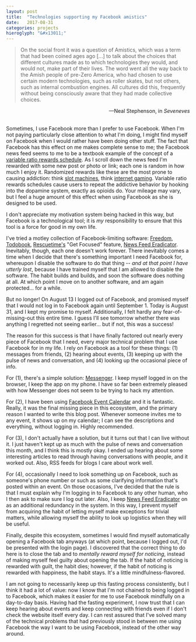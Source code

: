 ```yaml
---
layout: post
title:  "Technologies supporting my Facebook amistics"
date:   2017-08-31
categories: projects
hieroglyph: "&#x13011;"
---
```

> On the social front it was a question of Amistics, which was a term that had been coined ages ago [...] to talk about the choices that different cultures made as to which technologies they would, and would not, make part of their lives. The word went all the way back to the Amish people of pre-Zero America, who had chosen to use certain modern technologies, such as roller skates, but not others, such as internal combustion engines. All cultures did this, frequently without being consciously aware that they had made collective choices.

<div style="text-align: right">&mdash;Neal Stephenson, in <i>Seveneves</i></div><br/>


Sometimes, I use Facebook more than I prefer to use Facebook. When I'm not paying particularly close attention to what I'm doing, I might find myself on Facebook when I would rather have been doing other stuff. The fact that Facebook has this effect on me makes complete sense to me; the Facebook news feed seems to me to be a textbook example of the concept of a [variable ratio rewards schedule](https://en.wikipedia.org/wiki/Reinforcement#Intermittent_reinforcement.3B_schedules). As I scroll down the news feed I'm rewarded with some new post or photo or link; each one is random in how much I enjoy it. Randomized rewards like these are the most prone to causing addiction: think [slot machines](https://www.bloomberg.com/news/articles/2016-09-27/hooked-aussies-play-a-losing-game-as-slot-machines-get-smarter), think [internet gaming](https://www.ncbi.nlm.nih.gov/pmc/articles/PMC3832462/). Variable ratio rewards schedules cause users to repeat the addictive behavior by hooking into the dopamine system, exactly as opioids do. Your mileage may vary, but I feel a huge amount of this effect when using Facebook as she is designed to be used.

I don't appreciate my motivation system being hacked in this way, but Facebook is a technological tool; it is *my* responsibility to ensure that this tool is a force for good in my own life.

I've tried a motley collection of Facebook-limiting software: [Freedom](https://freedom.to/), [Todobook](https://chrome.google.com/webstore/detail/todobook/ihbejplhkeifejcpijadinaicidddbde?hl=en), [Rescuetime's](https://www.rescuetime.com/dashboard) "Get Focused" feature, [News Feed Eradicator](https://chrome.google.com/webstore/detail/news-feed-eradicator-for/fjcldmjmjhkklehbacihaiopjklihlgg?hl=en). Inevitably, though, each one doesn't work forever. There inevitably comes a time when I decide that there's something important I need Facebook for, whereupon I disable the software to do that thing -- *and at that point I have utterly lost*, because I have trained myself that I am allowed to disable the software. The habit builds and builds, and soon the software does nothing at all. At which point I move on to another software, and am again protected... for a while.

But no longer! On August 13 I logged out of Facebook, and promised myself that I would not log in to Facebook again until September 1. Today is August 31, and I kept my promise to myself. Additionally, I felt hardly any fear-of-missing-out this entire time. I guess I'll see tomorrow whether there was anything I regretted not seeing earlier... but if not, this was a success!

The reason for this success is that I have finally factored out nearly every piece of Facebook that I need, every major technical problem that I use Facebook for in my life. I rely on Facebook as a tool for these things: (1) messages from friends, (2) hearing about events, (3) keeping up with the pulse of news and conversation, and (4) looking up the occasional piece of info.

For (1), there's a simple solution: [Messenger](http://messenger.com/). I keep myself logged in on the browser, I keep the app on my phone. I have so far been extremely pleased with how Messenger does not seem to be trying to hack my attention.

For (2), I have been using [Facebook Event Calendar](http://eventcal.flown.io/) and it is fantastic. Really, it was the final missing piece in this ecosystem, and the primary reason I wanted to write this blog post. Whenever someone invites me to any event, it shows up on my calendar; I can see the descriptions and everything, without logging in. Highly recommended.

For (3), I don't actually have a solution, but it turns out that I can live without it. I just haven't kept up as much with the pulse of news and conversation this month, and I think this is mostly okay. I ended up hearing about some interesting articles to read through having conversations with people, and it worked out. Also, RSS feeds for blogs I care about work well.

For (4), occasionally I need to look something up on Facebook, such as someone's phone number or such as some clarifying information that's posted within an event. On those occasions, I've decided that the rule is that I must explain why I'm logging in to Facebook to any other human, who I then ask to make sure I log out later. Also, I keep [News Feed Eradicator](https://chrome.google.com/webstore/detail/news-feed-eradicator-for/fjcldmjmjhkklehbacihaiopjklihlgg?hl=en) on as an additional redundancy in the system. In this way, I prevent myself from acquiring the habit of letting myself make exceptions for trivial matters, while allowing myself the ability to look up logistics when they will be useful.

Finally, despite this ecosystem, sometimes I would find myself automatically opening a Facebook tab anyways (at which point, because I logged out, I'd be presented with the login page). I discovered that the correct thing to do here is to close the tab and to *mentally reward myself for noticing*, instead of making myself feel guilty about opening the tab. If the habit of noticing is rewarded with guilt, the habit dies; however, if the habit of noticing is rewarded with happiness, the habit stays. It's a little mindfulness-flavored.

I am not going to necessarily keep up this fasting process consistently, but I think it had a lot of value: now I know that I'm not chained to being logged in to Facebook, which makes it easier for me to use Facebook mindfully on a day-to-day basis. Having had the fasting experiment, I now trust that I can keep hearing about events and keep connecting with friends even if I don't check the website itself every day. I can rest assured that I've solved many of the technical problems that had previously stood in between me using Facebook the way I want to be using Facebook, instead of the other way around.

